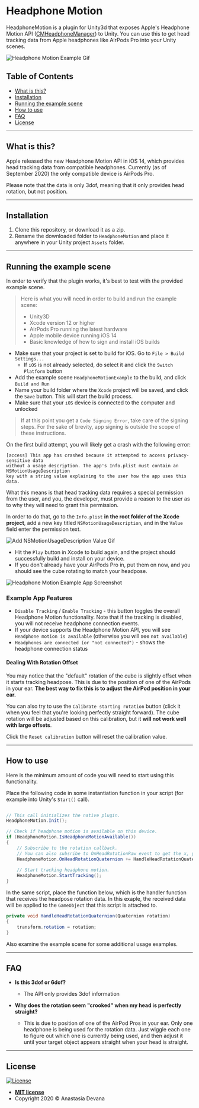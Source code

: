 # Headphone Motion

HeadphoneMotion is a plugin for Unity3d that exposes Apple's Headphone Motion API (<a href="https://developer.apple.com/documentation/coremotion/cmheadphonemotionmanager">CMHeadphoneManager</a>) to Unity.
You can use this to get head tracking data from Apple headphones like AirPods Pro into your Unity scenes.

![Headphone Motion Example Gif](https://i.imgur.com/dZaAM2G.gif)

## Table of Contents

- [What is this?](#what-is-this)
- [Installation](#installation)
- [Running the example scene](#example-scene)
- [How to use](#how-to-use)
- [FAQ](#faq)
- [License](#license)

---

## <a name="what-is-this"></a>What is this?

Apple released the new Headphone Motion API in iOS 14, which provides head tracking data from compatible headphones. 
Currently (as of September 2020) the only compatible device is AirPods Pro.

Please note that the data is only 3dof, meaning that it only provides head rotation, but not position.

---

## <a name="installation"></a>Installation

1. Clone this repository, or download it as a zip.
1. Rename the downloaded folder to `HeadphoneMotion` and place it anywhere in your Unity project `Assets` folder.

---

## <a name="example-scene"></a> Running the example scene

In order to verify that the plugin works, it's best to test with the provided example scene.

> Here is what you will need in order to build and run the example scene:
> - Unity3D
> - Xcode version 12 or higher
> - AirPods Pro running the latest hardware
> - Apple mobile device running iOS 14
> - Basic knowledge of how to sign and install iOS builds

* Make sure that your project is set to build for iOS. Go to `File > Build Settings...`
    * If `iOS` is not already selected, do select it and click the `Switch Platform` button
* Add the example scene `HeadphoneMotionExample` to the build, and click `Build and Run`
* Name your build folder where the `Xcode` project will be saved, and click the `Save` button. This will start the build process.
* Make sure that your `iOS` device is connected to the computer and unlocked

> If at this point you get a `Code Signing Error`, take care of the signing steps. For the sake of brevity, app signing is outside the scope of these instructions.

On the first build attempt, you will likely get a crash with the following error:

```
[access] This app has crashed because it attempted to access privacy-sensitive data 
without a usage description. The app's Info.plist must contain an NSMotionUsageDescription 
key with a string value explaining to the user how the app uses this data.
```

What this means is that head tracking data requires a special permission from the user, and you, the developer, must provide a reason to the user as to why they will need to grant this permission.

In order to do that, go to the `Info.plist` **in the root folder of the Xcode project**, add a new key titled `NSMotionUsageDescription`, and in the `Value` field enter the permission text.

![Add NSMotionUsageDescription Value Gif](https://i.imgur.com/vZVl0Oe.gif)

* Hit the `Play` button in Xcode to build again, and the project should successfully build and install on your device.
* If you don't already have your AirPods Pro in, put them on now, and you should see the cube rotating to match your headpose.

![Headphone Motion Example App Screenshot](https://i.imgur.com/Z8bRaRZ.png)

### Example App Features

- `Disable Tracking` / `Enable Tracking` - this button toggles the overall Headphone Motion functionality. Note that if the tracking is disabled, you will not receive headphone connection events.
- If your device supports the Headphone Motion API, you will see `Headphone motion is available` (otherwise you will see `not available`)
- `Headphones are connected (or "not connected")` - shows the headphone connection status

#### Dealing With Rotation Offset

You may notice that the "default" rotation of the cube is slightly offset when it starts tracking headpose. This is due to the position of one of the AirPods in your ear. **The best way to fix this is to adjust the AirPod position in your ear.**

You can also try to use the `Calibrate starting rotation` button (click it when you feel that you're looking perfectly straight forward). The cube rotation will be adjusted based on this calibration, but it **will not work well with large offsets**. 

Click the `Reset calibration` button will reset the calibration value.

---

## <a name="how-to-use"></a>How to use

Here is the minimum amount of code you will need to start using this functionality.

Place the following code in some instantiation function in your script (for example into Unity's `Start()` call).

```c#

// This call initializes the native plugin.
HeadphoneMotion.Init();

// Check if headphone motion is available on this device.
if (HeadphoneMotion.IsHeadphoneMotionAvailable())
{
    // Subscribe to the rotation callback.
    // You can also subsribe to OnHeadRotationRaw event to get the x, y, z, w values as they come from the API.
    HeadphoneMotion.OnHeadRotationQuaternion += HandleHeadRotationQuaternion;
    
    // Start tracking headphone motion.
    HeadphoneMotion.StartTracking();
}

```

In the same script, place the function below, which is the handler function that receives the headpose rotation data.
In this exaple, the received data will be applied to the `GameObject` that this script is attached to.

```c#
private void HandleHeadRotationQuaternion(Quaternion rotation)
{
    transform.rotation = rotation;
}
```

Also examine the example scene for some additional usage examples.

---

## <a name="faq"></a>FAQ

- **Is this 3dof or 6dof?**
   - The API only provides 3dof information
    
- **Why does the rotation seem "crooked" when my head is perfectly straight?**
   - This is due to position of one of the AirPod Pros in your ear. Only one headphone is being used for the rotation data. Just wiggle each one to figure out which one is currently being used, and then adjust it until your target object appears straight when your head is straight.
    
---

## License

[![License](http://img.shields.io/:license-mit-blue.svg?style=flat-square)](http://badges.mit-license.org)


- **[MIT license](http://opensource.org/licenses/mit-license.php)**
- Copyright 2020 © Anastasia Devana
